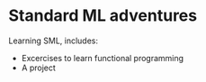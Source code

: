 # Standard ML adventures
Learning SML, includes: 

- Excercises to learn functional programming
- A project 
